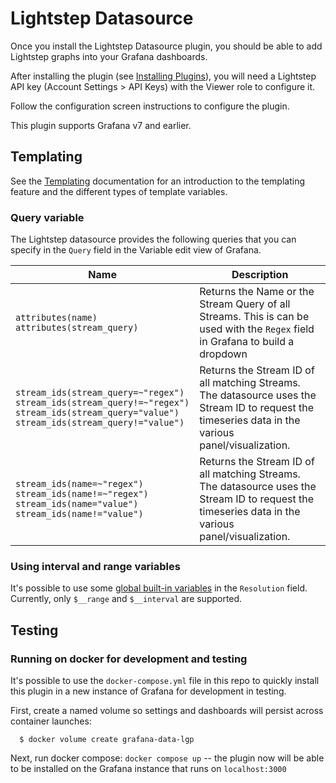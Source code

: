 # Lightstep Datasource

Once you install the Lightstep Datasource plugin, you should be able to add Lightstep graphs into your Grafana dashboards.

After installing the plugin (see [Installing Plugins](https://grafana.com/docs/grafana/latest/plugins/installation)), you will need a Lightstep API key (Account Settings > API Keys) with the Viewer role to configure it. 

Follow the configuration screen instructions to configure the plugin.

This plugin supports Grafana v7 and earlier.

## Templating
See the [Templating](https://grafana.com/docs/grafana/latest/reference/templating/) documentation for an introduction to the templating feature and the different types of template variables.

### Query variable
The Lightstep datasource provides the following queries that you can specify in the `Query` field in the Variable edit view of Grafana.

| Name         | Description |
| ------------ |-------------| 
| `attributes(name)` <br/>`attributes(stream_query)`    | Returns the Name or the Stream Query of all Streams. This is can be used with the `Regex` field in Grafana to build a dropdown |
| `stream_ids(stream_query=~"regex")` <br/>`stream_ids(stream_query!=~"regex")` <br/>`stream_ids(stream_query="value")` <br/>`stream_ids(stream_query!="value")`    | Returns the Stream ID of all matching Streams. The datasource uses the Stream ID to request the timeseries data in the various panel/visualization. |
| `stream_ids(name=~"regex")` <br/>`stream_ids(name!=~"regex")` <br/>`stream_ids(name="value")` <br/>`stream_ids(name!="value")`    | Returns the Stream ID of all matching Streams. The datasource uses the Stream ID to request the timeseries data in the various panel/visualization. |

### Using interval and range variables
It's possible to use some [global built-in variables](https://grafana.com/docs/grafana/latest/reference/templating/#global-built-in-variables) in the `Resolution` field.
Currently, only `$__range` and `$__interval` are supported.
## Testing
### Running on docker for development and testing
It's possible to use the `docker-compose.yml` file in this repo to quickly install this plugin in a new instance of Grafana for development in testing.

First, create a named volume so settings and dashboards will persist across container launches:

```
  $ docker volume create grafana-data-lgp 
```

Next, run docker compose: `docker compose up` -- the plugin now will be able to be installed on the Grafana instance that runs on `localhost:3000`